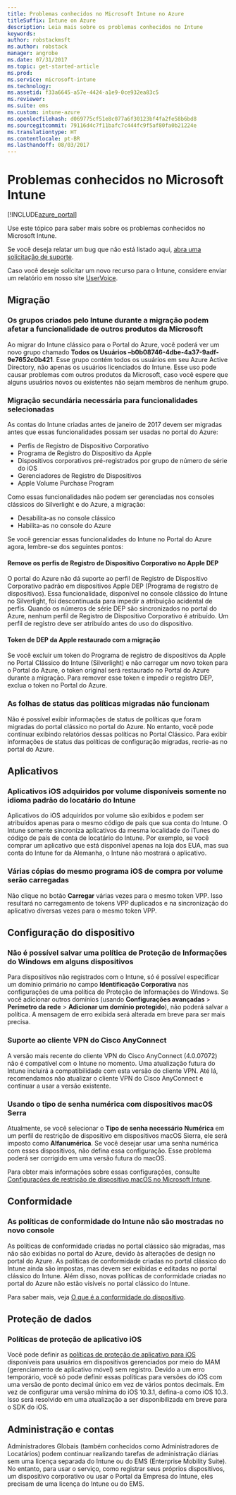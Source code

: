 ```yaml
---
title: Problemas conhecidos no Microsoft Intune no Azure
titleSuffix: Intune on Azure
description: Leia mais sobre os problemas conhecidos no Intune
keywords: 
author: robstackmsft
ms.author: robstack
manager: angrobe
ms.date: 07/31/2017
ms.topic: get-started-article
ms.prod: 
ms.service: microsoft-intune
ms.technology: 
ms.assetid: f33a6645-a57e-4424-a1e9-0ce932ea83c5
ms.reviewer: 
ms.suite: ems
ms.custom: intune-azure
ms.openlocfilehash: d069775cf51e8c077a6f30123bf4fa2fe58b6bd8
ms.sourcegitcommit: 79116d4c7f11bafc7c444fc9f5af80fa0b21224e
ms.translationtype: HT
ms.contentlocale: pt-BR
ms.lasthandoff: 08/03/2017
---
```

# <a name="known-issues-in-microsoft-intune"></a>Problemas conhecidos no Microsoft Intune


[!INCLUDE[azure_portal](./includes/azure_portal.md)]


Use este tópico para saber mais sobre os problemas conhecidos no Microsoft Intune.

Se você deseja relatar um bug que não está listado aqui, [abra uma solicitação de suporte](get-support.md).

Caso você deseje solicitar um novo recurso para o Intune, considere enviar um relatório em nosso site [UserVoice](https://microsoftintune.uservoice.com/forums/291681-ideas/category/189016-azure-admin-console).

## <a name="migration"></a>Migração

### <a name="groups-created-by-intune-during-migration-might-affect-functionality-of-other-microsoft-products"></a>Os grupos criados pelo Intune durante a migração podem afetar a funcionalidade de outros produtos da Microsoft

Ao migrar do Intune clássico para o Portal do Azure, você poderá ver um novo grupo chamado **Todos os Usuários –b0b08746-4dbe-4a37-9adf-9e7652c0b421**. Esse grupo contém todos os usuários em seu Azure Active Directory, não apenas os usuários licenciados do Intune. Esse uso pode causar problemas com outros produtos da Microsoft, caso você espere que alguns usuários novos ou existentes não sejam membros de nenhum grupo.

### <a name="secondary-migration-required-for-select-capabilities"></a>Migração secundária necessária para funcionalidades selecionadas

As contas do Intune criadas antes de janeiro de 2017 devem ser migradas antes que essas funcionalidades possam ser usadas no portal do Azure:

- Perfis de Registro de Dispositivo Corporativo
- Programa de Registro do Dispositivo da Apple
- Dispositivos corporativos pré-registrados por grupo de número de série do iOS
- Gerenciadores de Registro de Dispositivos
- Apple Volume Purchase Program

Como essas funcionalidades não podem ser gerenciadas nos consoles clássicos do Silverlight e do Azure, a migração:
- Desabilita-as no console clássico
- Habilita-as no console do Azure  

Se você gerenciar essas funcionalidades do Intune no Portal do Azure agora, lembre-se dos seguintes pontos:

#### <a name="removes-default-corporate-device-enrollment-profiles-in-apple-dep"></a>Remove os perfis de Registro de Dispositivo Corporativo no Apple DEP
O portal do Azure não dá suporte ao perfil de Registro de Dispositivo Corporativo padrão em dispositivos Apple DEP (Programa de registro de dispositivos). Essa funcionalidade, disponível no console clássico do Intune no Silverlight, foi descontinuada para impedir a atribuição acidental de perfis. Quando os números de série DEP são sincronizados no portal do Azure, nenhum perfil de Registro de Dispositivo Corporativo é atribuído. Um perfil de registro deve ser atribuído antes do uso do dispositivo.

#### <a name="apple-dep-token-restored-with-migration"></a>Token de DEP da Apple restaurado com a migração

Se você excluir um token do Programa de registro de dispositivos da Apple no Portal Clássico do Intune (Silverlight) e não carregar um novo token para o Portal do Azure, o token original será restaurado no Portal do Azure durante a migração. Para remover esse token e impedir o registro DEP, exclua o token no Portal do Azure.

### <a name="status-blades-for-migrated-policies-do-not-work"></a>As folhas de status das políticas migradas não funcionam

Não é possível exibir informações de status de políticas que foram migradas do portal clássico no portal do Azure. No entanto, você pode continuar exibindo relatórios dessas políticas no Portal Clássico. Para exibir informações de status das políticas de configuração migradas, recrie-as no portal do Azure.

## <a name="apps"></a>Aplicativos

### <a name="ios-volume-purchased-apps-only-available-in-default-intune-tenant-language"></a>Aplicativos iOS adquiridos por volume disponíveis somente no idioma padrão do locatário do Intune
Aplicativos do iOS adquiridos por volume são exibidos e podem ser atribuídos apenas para o mesmo código de país que sua conta do Intune. O Intune somente sincroniza aplicativos da mesma localidade do iTunes do código de país de conta de locatário do Intune. Por exemplo, se você comprar um aplicativo que está disponível apenas na loja dos EUA, mas sua conta do Intune for da Alemanha, o Intune não mostrará o aplicativo.

### <a name="multiple-copies-of-the-same-ios-volume-purchase-program-are-uploaded"></a>Várias cópias do mesmo programa iOS de compra por volume serão carregadas
Não clique no botão **Carregar** várias vezes para o mesmo token VPP. Isso resultará no carregamento de tokens VPP duplicados e na sincronização do aplicativo diversas vezes para o mesmo token VPP. 

<!-- ## Groups -->

## <a name="device-configuration"></a>Configuração do dispositivo

### <a name="you-cannot-save-a-windows-information-protection-policy-for-some-devices"></a>Não é possível salvar uma política de Proteção de Informações do Windows em alguns dispositivos

Para dispositivos não registrados com o Intune, só é possível especificar um domínio primário no campo **Identificação Corporativa** nas configurações de uma política de Proteção de Informações do Windows.
Se você adicionar outros domínios (usando **Configurações avançadas** > **Perímetro da rede** > **Adicionar um domínio protegido**), não poderá salvar a política. A mensagem de erro exibida será alterada em breve para ser mais precisa.

### <a name="cisco-anyconnect-vpn-client-support"></a>Suporte ao cliente VPN do Cisco AnyConnect
 
A versão mais recente do cliente VPN do Cisco AnyConnect (4.0.07072) não é compatível com o Intune no momento. Uma atualização futura do Intune incluirá a compatibilidade com esta versão do cliente VPN. Até lá, recomendamos não atualizar o cliente VPN do Cisco AnyConnect e continuar a usar a versão existente.

### <a name="using-the-numeric-password-type-with-macos-sierra-devices"></a>Usando o tipo de senha numérica com dispositivos macOS Serra

Atualmente, se você selecionar o **Tipo de senha necessário** **Numérica** em um perfil de restrição de dispositivo em dispositivos macOS Sierra, ele será imposto como **Alfanumérica**. Se você desejar usar uma senha numérica com esses dispositivos, não defina essa configuração.
Esse problema poderá ser corrigido em uma versão futura do macOS.

Para obter mais informações sobre essas configurações, consulte [Configurações de restrição de dispositivo macOS no Microsoft Intune](device-restrictions-macos.md).

## <a name="compliance"></a>Conformidade

### <a name="compliance-policies-from-intune-do-not-show-up-in-new-console"></a>As políticas de conformidade do Intune não são mostradas no novo console

As políticas de conformidade criadas no portal clássico são migradas, mas não são exibidas no portal do Azure, devido às alterações de design no portal do Azure. As políticas de conformidade criadas no portal clássico do Intune ainda são impostas, mas devem ser exibidas e editadas no portal clássico do Intune.
Além disso, novas políticas de conformidade criadas no portal do Azure não estão visíveis no portal clássico do Intune.

Para saber mais, veja [O que é a conformidade do dispositivo](device-compliance.md).

<!-- ## Enrollment -->


## <a name="data-protection"></a>Proteção de dados

### <a name="ios-app-protection-policies"></a>Políticas de proteção de aplicativo iOS

Você pode definir as [políticas de proteção de aplicativo para iOS](app-protection-policy-settings-ios.md) disponíveis para usuários em dispositivos gerenciados por meio do MAM (gerenciamento de aplicativo móvel) sem registro. Devido a um erro temporário, você só pode definir essas políticas para versões do iOS com uma versão de ponto decimal único em vez de vários pontos decimais. Em vez de configurar uma versão mínima do iOS 10.3.1, defina-a como iOS 10.3. Isso será resolvido em uma atualização a ser disponibilizada em breve para o SDK do iOS.


## <a name="administration-and-accounts"></a>Administração e contas

Administradores Globais (também conhecidos como Administradores de Locatários) podem continuar realizando tarefas de administração diárias sem uma licença separada do Intune ou do EMS (Enterprise Mobility Suite). No entanto, para usar o serviço, como registrar seus próprios dispositivos, um dispositivo corporativo ou usar o Portal da Empresa do Intune, eles precisam de uma licença do Intune ou do EMS.

<!-- ## Additional items -->












 
